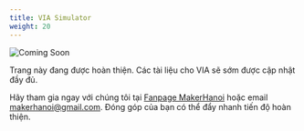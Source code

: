 ```yaml
---
title: VIA Simulator
weight: 20
---
```


![Coming Soon](/media/under_construction.png)

Trang này đang được hoàn thiện. Các tài liệu cho VIA sẽ sớm được cập nhật đầy đủ.

Hãy tham gia ngay với chúng tôi tại [Fanpage MakerHanoi](https://www.facebook.com/makerhanoi) hoặc email [makerhanoi@gmail.com](mailto:makerhanoi@gmail.com). Đóng góp của bạn có thể đẩy nhanh tiến độ hoàn thiện.
